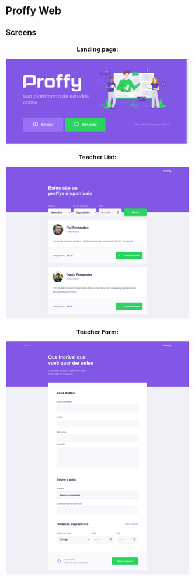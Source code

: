 # Proffy Web
## Screens

<h3 align="center">Landing page:</h3>
<p align="center">
<img src="../prints/proffy-home-screen.png" width="500" alt="Landing page">
</p>

<h3 align="center">Teacher List:</h3>
<p align="center">
<img src="../prints/proffy-teacher-list.png" width="500" alt="Teacher list screen">
</p>

<h3 align="center">Teacher Form:</h3>
<p align="center">
<img src="../prints/proffy-teacher-form.png" width="500" alt="Teacher form screen">
</p>